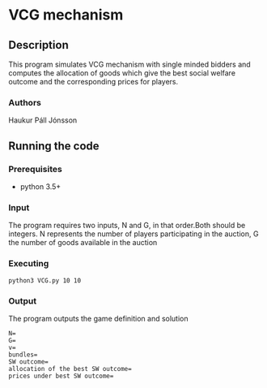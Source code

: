 # VCG mechanism
## Description
This program simulates VCG mechanism with single minded bidders and computes the allocation of goods which give the best social welfare outcome and the corresponding prices for players.
### Authors
Haukur Páll Jónsson
## Running the code
### Prerequisites
- python 3.5+

### Input
The program requires two inputs, N and G, in that order.Both should be integers. N represents the number of players participating in the auction, G the number of goods available in the auction
### Executing
    python3 VCG.py 10 10
### Output
The program outputs the game definition and solution
    
    N=
    G=
    v=
    bundles=
    SW outcome=
    allocation of the best SW outcome=
    prices under best SW outcome=